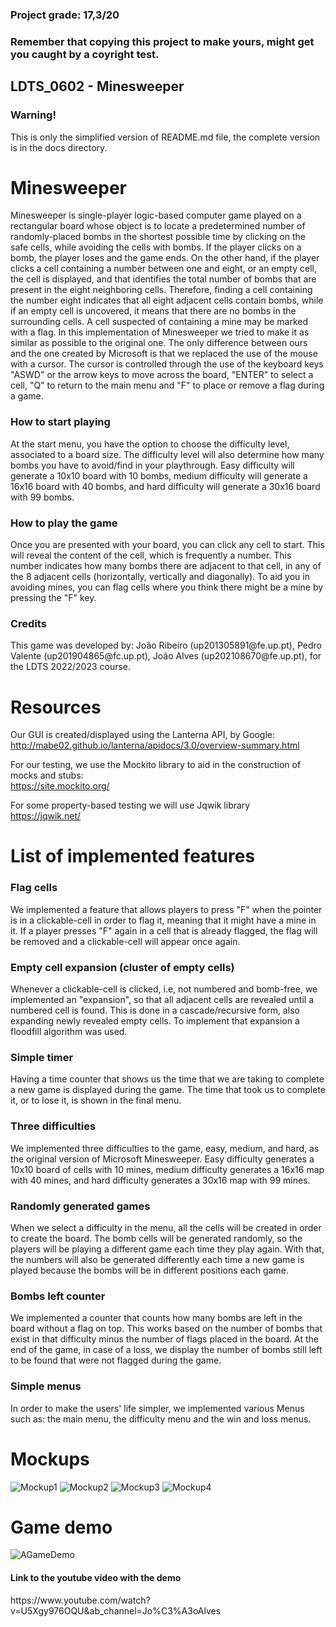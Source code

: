 <h3>Project grade: 17,3/20</h3>
<h3>Remember that copying this project to make yours, might get you caught by a coyright test.</h3>

## LDTS_0602 - Minesweeper

<h3> Warning! </h3> 
This is only the simplified version of README.md file, the complete version is in the docs directory.

<h1>Minesweeper </h1>
  Minesweeper is single-player logic-based computer game played on a rectangular board whose object is to locate a predetermined
number of randomly-placed bombs in the shortest possible time by clicking on the safe cells, while avoiding the cells with bombs.
If the player clicks on a bomb, the player loses and the game ends. On the other hand, if the player clicks a cell 
containing a number between one and eight, or an empty cell, the cell is displayed, and that identifies the total number of bombs
that are present in the eight neighboring cells. Therefore, finding a cell containing the number eight indicates that
all eight adjacent cells contain bombs, while if an empty cell is uncovered, it means that there are no bombs in the surrounding cells. 
A cell suspected of containing a mine may be marked with a flag. In this implementation of Minesweeper we tried to make it as
similar as possible to the original one. The only difference between ours and the one created by Microsoft is that we replaced the use
of the mouse with a cursor. The cursor is controlled through the use of the keyboard keys "ASWD" or the arrow keys to 
move across the board, "ENTER" to select a cell, "Q" to return to the main menu and "F" to place or remove a flag during a game.

<h3>How to start playing</h3>

At the start menu, you have the option to choose the difficulty level, associated to a board size. The difficulty level will
also determine how many bombs you have to avoid/find in your playthrough. Easy difficulty will generate a 10x10 board with 10 bombs,
medium difficulty will generate a 16x16 board with 40 bombs, and hard difficulty will generate a 30x16 board with 99 bombs.

<h3>How to play the game</h3>

Once you are presented with your board, you can click any cell to start. This will reveal the content of the cell,
which is frequently a number. This number indicates how many bombs there are adjacent to that cell, in any of the 8
adjacent cells (horizontally, vertically and diagonally).
To aid you in avoiding mines, you can flag cells where you think there might be a mine by pressing the "F" key.

<h3> Credits </h3>
This game was developed by: João Ribeiro (up201305891@fe.up.pt), Pedro Valente (up201904865@fc.up.pt), João Alves (up202108670@fe.up.pt), 
for the LDTS 2022/2023 course.

# Resources

Our GUI is created/displayed using the Lanterna API, by Google:<br>
http://mabe02.github.io/lanterna/apidocs/3.0/overview-summary.html <br>

For our testing, we use the Mockito library to aid in the construction of mocks and stubs:<br>
https://site.mockito.org/ <br>

For some property-based testing we will use Jqwik library<br>
https://jqwik.net/ <br>

# List of implemented features

<h3>Flag cells</h3>
We implemented a feature that allows players to press "F" when the pointer is in a clickable-cell in order to flag it,
meaning that it might have a mine in it. If a player presses "F" again in a cell that is already flagged, the flag will
be removed and a clickable-cell will appear once again.

<h3>Empty cell expansion (cluster of empty cells)</h3>
Whenever a clickable-cell is clicked, i.e, not numbered and bomb-free, we implemented an "expansion", so that all
adjacent cells are revealed until a numbered cell is found. This is done in a cascade/recursive form, also
expanding newly revealed empty cells. To implement that expansion a floodfill algorithm was used.

<h3>Simple timer</h3>
Having a time counter that shows us the time that we are taking to complete a new game is displayed during the game. The time that
took us to complete it, or to lose it, is shown in the final menu.

<h3>Three difficulties</h3>
We implemented three difficulties to the game, easy, medium, and hard, as the original version of Microsoft
Minesweeper. Easy difficulty generates a 10x10 board of cells with 10 mines, medium difficulty generates a
16x16 map with 40 mines, and hard difficulty generates a 30x16 map with 99 mines.

<h3>Randomly generated games</h3>
When we select a difficulty in the menu, all the cells will be created in order to create the board. The bomb cells will
be generated randomly, so the players will be playing a different game each time they play again. With that, the numbers will
also be generated differently each time a new game is played because the bombs will be in different positions each game.

<h3>Bombs left counter</h3>
We implemented a counter that counts how many bombs are left in the board without a flag on top. This works based on the
number of bombs that exist in that difficulty minus the number of flags placed in the board. At the end of the game, in case
of a loss, we display the number of bombs still left to be found that were not flagged during the game.

<h3>Simple menus</h3>
In order to make the users' life simpler, we implemented various Menus such as: the main menu, the difficulty menu and
the win and loss menus.

# Mockups

![Mockup1](https://user-images.githubusercontent.com/92686905/209131084-3c30c3a1-42c8-4d09-bed4-90faa2c25837.png)
![Mockup2](https://user-images.githubusercontent.com/92686905/209131086-30441f1f-3cbd-4385-9da0-a66bdc9882e0.png)
![Mockup3](https://user-images.githubusercontent.com/92686905/209131087-a87f5328-aecb-429c-b13c-c671f3ea860a.png)
![Mockup4](https://user-images.githubusercontent.com/92686905/209131089-cf1fb305-fe31-4f8e-b9be-29f482e7c7fd.png)

# Game demo
![AGameDemo](https://user-images.githubusercontent.com/92686905/209138723-d9fd50a1-e087-4395-9f9a-43bbe6d2136a.gif)
<h4>Link to the youtube vídeo with the demo</h4>
https://www.youtube.com/watch?v=U5Xgy976OQU&ab_channel=Jo%C3%A3oAlves

